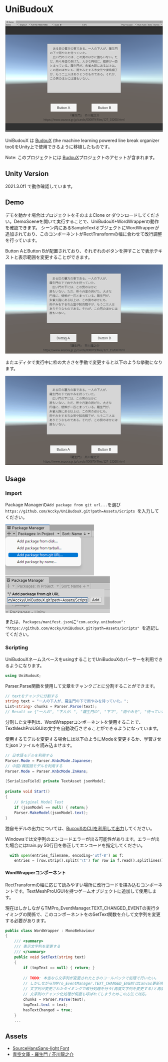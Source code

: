 # UniBudouX

![cap1.png](https://github.com/Accky/UniBudouX/blob/main/doc/img/cap1.png)

UniBudouX は [BudouX](https://github.com/google/budoux) (the machine learning powered line break organizer tool)をUnity上で使用できるように移植したものです。

Note:
このプロジェクトには [BudouX](https://github.com/google/budoux)プロジェクトのアセットが含まれます。

## Unity Version

2021.3.0f1 で動作確認しています。

## Demo

デモを動かす場合はプロジェクトをそのままClone or ダウンロードしてください。DemoSceneを開いて実行することで、UniBudouX+WordWrapperの動作を確認できます。
シーン内にあるSampleTextオブジェクトにWordWrapperが追加されており、このコンポーネントがRectTransformの幅に合わせて改行調整を行っています。

Button AとButton Bが配置されており、それぞれのボタンを押すことで表示テキストと表示範囲を変更することができます。

![cap5.gif](https://github.com/Accky/UniBudouX/blob/main/doc/img/cap5.gif)

またエディタで実行中に枠の大きさを手動で変更すると以下のような挙動になります。

![cap4.gif](https://github.com/Accky/UniBudouX/blob/main/doc/img/cap4.gif)

## Usage

### Import

Package Managerの`Add package from git url...`を選び`https://github.com/Accky/UniBudouX.git?path=Assets/Scripts `を入力してください。

![cap2.png](https://github.com/Accky/UniBudouX/blob/main/doc/img/cap2.png)
![cap3.png](https://github.com/Accky/UniBudouX/blob/main/doc/img/cap3.png)

または、`Packages/manifest.json`に`"com.accky.unibudoux": "https://github.com/Accky/UniBudouX.git?path=Assets/Scripts" `を追記してください。

### Scripting

UniBudouXネームスペースをusingすることでUniBudouXのパーサーを利用できるようになります。

```csharp
using UniBudouX;
```

Parser.Parse関数を使用して文章をチャンクごとに分割することができます。

```csharp
// textをチャンクに分割する
string text = "一人の下人が、羅生門の下で雨やみを待っていた。";
List<string> chunks = Parser.Parse(text);
// Result => {"一人の", "下人が、", "羅生門の", "下で", "雨やみを", "待っていた。"}
```

分割した文字列は、WordWrapperコンポーネントを使用することで、TextMeshProUGUIの文字を自動改行させることができるようになっています。

使用するモデルを変更する場合には以下のようにModeを変更するか、学習させたjsonファイルを読み込ませます。

```csharp
// 日本語モデルを利用する
Parser.Mode = Parser.KnbcMode.Japanese;
// 中国/韓国語モデルを利用する
Parser.Mode = Parser.KnbcMode.ZnHans;
```

```csharp
[SerializeField] private TextAsset jsonModel;

private void Start()
{
    // Original Model Test
    if (jsonModel == null) { return;}
    Parser.MakeModel(jsonModel.text);
}
```

独自モデルの出力については、[BucouXのCLIを利用して出力](https://github.com/google/budoux#building-a-custom-model)してください。

Windowsでは文字列のエンコードエラーが出る可能性があります。エラーが出た場合にはtrain.py 50行目を修正してエンコードを指定してください。

```python
  with open(entries_filename, encoding='utf-8') as f:
    entries = [row.strip().split('\t') for row in f.read().splitlines()]
```

#### WordWrapperコンポーネント

RectTransformの幅に応じて読みやすい場所に改行コードを挟み込むコンポーネントです。TextMeshProUGUIを持つゲームオブジェクトに追加して使用します。

現在はしかしながらTMPro_EventManager.TEXT_CHANGED_EVENTの実行タイミングの関係で、このコンポーネントをのSetText関数を介して文字列を変更する必要があります。

```csharp
public class WordWrapper : MonoBehaviour
{
    /// <summary>
    /// 表示文字列を変更する
    /// </summary>
    public void SetText(string text)
    {
        if (tmpText == null) { return; }

        // TODO: 本当なら文字列が変更されたときのコールバックで処理で行いたい。
        // しかしながらTMPro_EventManager.TEXT_CHANGED_EVENTはCanvas更新時にコールバックが実行されるため、
        // 文字列が変更されたタイミングで改行処理を行う(再度文字列を変更する)と再度コールバックが呼ばれてしまい
        // 文字列のチャンク化処理が何度も呼ばれてしまうためこの方法で対応。
        chunks = Parser.Parse(text);
        tmpText.text = text;
        hasTextChanged = true;
    }
    ...
```
## Assets

* [SourceHansSans-light Font](https://github.com/adobe-fonts/source-han-sans/tree/release)
* [青空文庫 - 羅生門 / 芥川龍之介](https://www.aozora.gr.jp/cards/000879/files/127_15260.html)
